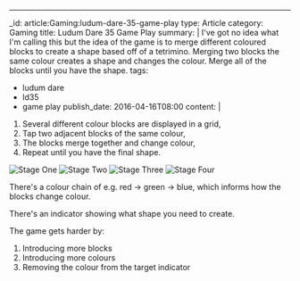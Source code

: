 ---
_id: article:Gaming:ludum-dare-35-game-play
type: Article
category: Gaming
title: Ludum Dare 35 Game Play
summary: |
  I've got no idea what I'm calling this but the idea of the game is to merge different coloured blocks to create a shape based off of a tetrimino. Merging two blocks the same colour creates a shape and changes the colour. Merge all of the blocks until you have the shape.
tags: 
  - ludum dare
  - ld35
  - game play
publish_date: 2016-04-16T08:00
content: |
  1. Several different colour blocks are displayed in a grid,
  2. Tap two adjacent blocks of the same colour,
  3. The blocks merge together and change colour,
  4. Repeat until you have the final shape.

  ![Stage One](/img/ld35-gameplay-1.png)
  ![Stage Two](/img/ld35-gameplay-2.png)
  ![Stage Three](/img/ld35-gameplay-3.png)
  ![Stage Four](/img/ld35-gameplay-4.png)

  There's a colour chain of e.g. red -> green -> blue, which informs how the blocks change colour.

  There's an indicator showing what shape you need to create.

  The game gets harder by:

  1. Introducing more blocks
  2. Introducing more colours
  3. Removing the colour from the target indicator
